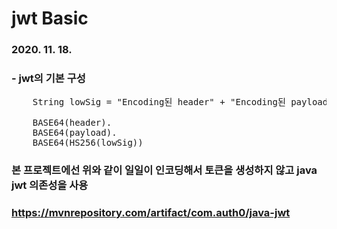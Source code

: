 # jwt Basic
### 2020. 11. 18.
### - jwt의 기본 구성
<pre>
    String lowSig = "Encoding된 header" + "Encoding된 payload" + "signiture"

    BASE64(header).
    BASE64(payload).
    BASE64(HS256(lowSig))
</pre>
### 본 프로젝트에선 위와 같이 일일이 인코딩해서 토큰을 생성하지 않고 java jwt 의존성을 사용
### https://mvnrepository.com/artifact/com.auth0/java-jwt